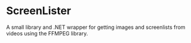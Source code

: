 # ScreenLister

A small library and .NET wrapper for getting images and screenlists from videos using the FFMPEG library.